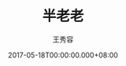 ---
issue: 224
title: 半老老
author: 王秀容
date: 2017-05-18T00:00:00.000+08:00
topic: 懷想
difficulty: 1
wikidata: Q98095619
wikidata_link: https://www.wikidata.org/wiki/Q98095619
author_wikidata_link: https://www.wikidata.org/wiki/Q98096261
author_wikidata: Q98096261
---